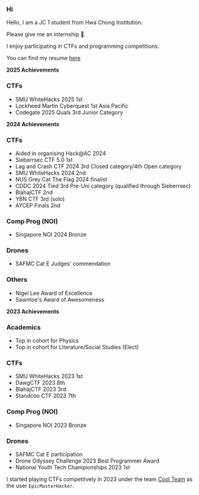 ### Hi

Hello, I am a JC 1 student from Hwa Chong Institution.

Please give me an internship 🥺.

I enjoy participating in CTFs and programming competitions.

You can find my resume [here](Resume-redacted.pdf)

**2025 Achievements**
### CTFs
- SMU WhiteHacks 2025 1st
- Lockheed Martin Cyberquest 1st Asia Pacific
- Codegate 2025 Quals 3rd Junior Category
  
**2024 Achievements**
### CTFs
- Aided in organising Hack@AC 2024
- Sieberrsec CTF 5.0 1st
- Lag and Crash CTF 2024 3rd Closed category/4th Open category
- SMU WhiteHacks 2024 2nd
- NUS Grey Cat The Flag 2024 finalist
- CDDC 2024 Tied 3rd Pre-Uni category (qualified through Sieberrsec)
- BlahajCTF 2nd
- YBN CTF 3rd (solo)
- AYCEP Finals 2nd

### Comp Prog (NOI)
- Singapore NOI 2024 Bronze

### Drones
- SAFMC Cat E Judges' commendation

### Others
- Nigel Lee Award of Excellence
- Sawntoe's Award of Awesomeness

**2023 Achievements**
### Academics
- Top in cohort for Physics
- Top in cohort for Literature/Social Studies (Elect)
  
### CTFs
- SMU WhiteHacks 2023 1st
- DawgCTF 2023 8th
- BlahajCTF 2023 3rd
- Standcon CTF 2023 7th

### Comp Prog (NOI)
- Singapore NOI 2023 Bronze
  
### Drones
- SAFMC Cat E participation
- Drone Odyssey Challenge 2023 Best Programmer Award
- National Youth Tech Championships 2023 1st


I started playing CTFs competitvely in 2023 under the team [Cool Team](https://ctftime.org/team/43315) as the user `EpicMasterHacker`.
